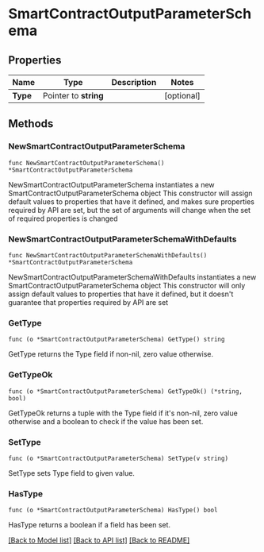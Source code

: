 # SmartContractOutputParameterSchema

## Properties

Name | Type | Description | Notes
------------ | ------------- | ------------- | -------------
**Type** | Pointer to **string** |  | [optional] 

## Methods

### NewSmartContractOutputParameterSchema

`func NewSmartContractOutputParameterSchema() *SmartContractOutputParameterSchema`

NewSmartContractOutputParameterSchema instantiates a new SmartContractOutputParameterSchema object
This constructor will assign default values to properties that have it defined,
and makes sure properties required by API are set, but the set of arguments
will change when the set of required properties is changed

### NewSmartContractOutputParameterSchemaWithDefaults

`func NewSmartContractOutputParameterSchemaWithDefaults() *SmartContractOutputParameterSchema`

NewSmartContractOutputParameterSchemaWithDefaults instantiates a new SmartContractOutputParameterSchema object
This constructor will only assign default values to properties that have it defined,
but it doesn't guarantee that properties required by API are set

### GetType

`func (o *SmartContractOutputParameterSchema) GetType() string`

GetType returns the Type field if non-nil, zero value otherwise.

### GetTypeOk

`func (o *SmartContractOutputParameterSchema) GetTypeOk() (*string, bool)`

GetTypeOk returns a tuple with the Type field if it's non-nil, zero value otherwise
and a boolean to check if the value has been set.

### SetType

`func (o *SmartContractOutputParameterSchema) SetType(v string)`

SetType sets Type field to given value.

### HasType

`func (o *SmartContractOutputParameterSchema) HasType() bool`

HasType returns a boolean if a field has been set.


[[Back to Model list]](../README.md#documentation-for-models) [[Back to API list]](../README.md#documentation-for-api-endpoints) [[Back to README]](../README.md)


